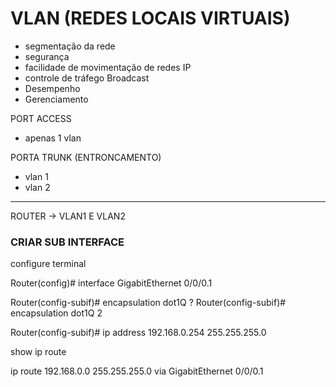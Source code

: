 # VLAN (REDES LOCAIS VIRTUAIS)

- segmentação da rede
- segurança
- facilidade de movimentação de redes IP
- controle de tráfego Broadcast
- Desempenho
- Gerenciamento

PORT ACCESS
- apenas 1 vlan

PORTA TRUNK (ENTRONCAMENTO)
- vlan 1
- vlan 2

------------------
ROUTER -> VLAN1 E VLAN2


### CRIAR SUB INTERFACE

configure terminal

Router(config)# interface GigabitEthernet 0/0/0.1

Router(config-subif)# encapsulation dot1Q ?
Router(config-subif)# encapsulation dot1Q 2

Router(config-subif)# ip address 192.168.0.254 255.255.255.0

show ip route

ip route 192.168.0.0 255.255.255.0 via GigabitEthernet 0/0/0.1